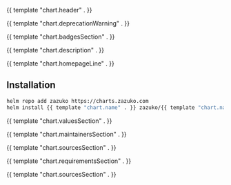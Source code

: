 {{ template "chart.header" . }}

{{ template "chart.deprecationWarning" . }}

{{ template "chart.badgesSection" . }}

{{ template "chart.description" . }}

{{ template "chart.homepageLine" . }}

## Installation

```sh
helm repo add zazuko https://charts.zazuko.com
helm install {{ template "chart.name" . }} zazuko/{{ template "chart.name" . }}
```

{{ template "chart.valuesSection" . }}

{{ template "chart.maintainersSection" . }}

{{ template "chart.sourcesSection" . }}

{{ template "chart.requirementsSection" . }}

{{ template "chart.sourcesSection" . }}
